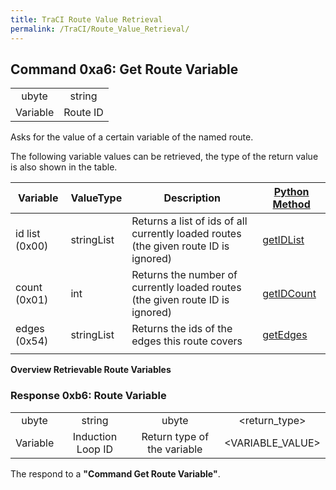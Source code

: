 ```yaml
---
title: TraCI Route Value Retrieval
permalink: /TraCI/Route_Value_Retrieval/
---
```


## Command 0xa6: Get Route Variable

|          |          |
| :------: | :------: |
|  ubyte   |  string  |
| Variable | Route ID |

Asks for the value of a certain variable of the named route.

The following variable values can be retrieved, the type of the return
value is also shown in the table.

| Variable       | ValueType  | Description                                                                          | [Python Method](TraCI/Interfacing_TraCI_from_Python.md)                  |
| -------------- | ---------- | ------------------------------------------------------------------------------------ | -------------------------------------------------------------------------------- |
| id list (0x00) | stringList | Returns a list of ids of all currently loaded routes (the given route ID is ignored) | [getIDList](https://sumo.dlr.de/pydoc/traci._route.html#RouteDomain-getIDList)   |
| count (0x01)   | int        | Returns the number of currently loaded routes (the given route ID is ignored)        | [getIDCount](https://sumo.dlr.de/pydoc/traci._route.html#RouteDomain-getIDCount) |
| edges (0x54)   | stringList | Returns the ids of the edges this route covers                                       | [getEdges](https://sumo.dlr.de/pydoc/traci._route.html#RouteDomain-getEdges)     |
|                |            |                                                                                      |                                                                                  |

**Overview Retrievable Route Variables**

### Response 0xb6: Route Variable

|          |                   |                             |                  |
| :------: | :---------------: | :-------------------------: | :--------------: |
|  ubyte   |      string       |            ubyte            |  <return_type>   |
| Variable | Induction Loop ID | Return type of the variable | <VARIABLE_VALUE> |

The respond to a **"Command Get Route Variable"**.